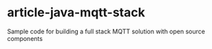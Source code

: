 # article-java-mqtt-stack
Sample code for building a full stack MQTT solution with open source components
